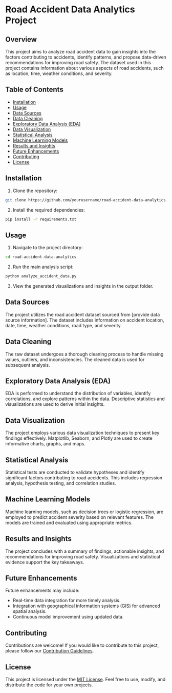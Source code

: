 # Road Accident Data Analytics Project

## Overview

This project aims to analyze road accident data to gain insights into the factors contributing to accidents, identify patterns, and propose data-driven recommendations for improving road safety. The dataset used in this project contains information about various aspects of road accidents, such as location, time, weather conditions, and severity.

## Table of Contents

- [Installation](#installation)
- [Usage](#usage)
- [Data Sources](#data-sources)
- [Data Cleaning](#data-cleaning)
- [Exploratory Data Analysis (EDA)](#exploratory-data-analysis-eda)
- [Data Visualization](#data-visualization)
- [Statistical Analysis](#statistical-analysis)
- [Machine Learning Models](#machine-learning-models)
- [Results and Insights](#results-and-insights)
- [Future Enhancements](#future-enhancements)
- [Contributing](#contributing)
- [License](#license)

## Installation

1. Clone the repository:

```bash
git clone https://github.com/yourusername/road-accident-data-analytics.git
```

2. Install the required dependencies:

```bash
pip install -r requirements.txt
```

## Usage

1. Navigate to the project directory:

```bash
cd road-accident-data-analytics
```

2. Run the main analysis script:

```bash
python analyze_accident_data.py
```

3. View the generated visualizations and insights in the output folder.

## Data Sources

The project utilizes the road accident dataset sourced from [provide data source information]. The dataset includes information on accident location, date, time, weather conditions, road type, and severity.

## Data Cleaning

The raw dataset undergoes a thorough cleaning process to handle missing values, outliers, and inconsistencies. The cleaned data is used for subsequent analysis.

## Exploratory Data Analysis (EDA)

EDA is performed to understand the distribution of variables, identify correlations, and explore patterns within the data. Descriptive statistics and visualizations are used to derive initial insights.

## Data Visualization

The project employs various data visualization techniques to present key findings effectively. Matplotlib, Seaborn, and Plotly are used to create informative charts, graphs, and maps.

## Statistical Analysis

Statistical tests are conducted to validate hypotheses and identify significant factors contributing to road accidents. This includes regression analysis, hypothesis testing, and correlation studies.

## Machine Learning Models

Machine learning models, such as decision trees or logistic regression, are employed to predict accident severity based on relevant features. The models are trained and evaluated using appropriate metrics.

## Results and Insights

The project concludes with a summary of findings, actionable insights, and recommendations for improving road safety. Visualizations and statistical evidence support the key takeaways.

## Future Enhancements

Future enhancements may include:

- Real-time data integration for more timely analysis.
- Integration with geographical information systems (GIS) for advanced spatial analysis.
- Continuous model improvement using updated data.

## Contributing

Contributions are welcome! If you would like to contribute to this project, please follow our [Contribution Guidelines](CONTRIBUTING.md).

## License

This project is licensed under the [MIT License](LICENSE). Feel free to use, modify, and distribute the code for your own projects.

